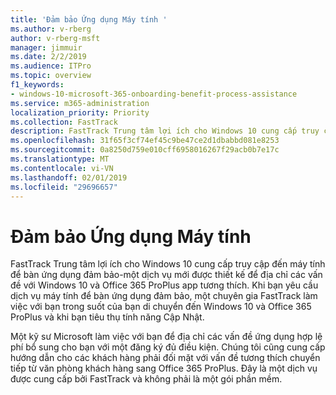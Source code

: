 ```yaml
---
title: 'Đảm bảo Ứng dụng Máy tính '
ms.author: v-rberg
author: v-rberg-msft
manager: jimmuir
ms.date: 2/2/2019
ms.audience: ITPro
ms.topic: overview
f1_keywords:
- windows-10-microsoft-365-onboarding-benefit-process-assistance
ms.service: m365-administration
localization_priority: Priority
ms.collection: FastTrack
description: FastTrack Trung tâm lợi ích cho Windows 10 cung cấp truy cập đến máy tính để bàn ứng dụng đảm bảo-một dịch vụ được thiết kế để địa chỉ các vấn đề với Windows 10 và Office 365 ProPlus tương thích ứng dụng.
ms.openlocfilehash: 31f65f3cf74ef45c9be47ce2d1dbabbd081e8253
ms.sourcegitcommit: 0a8250d759e010cff6958016267f29acb0b7e17c
ms.translationtype: MT
ms.contentlocale: vi-VN
ms.lasthandoff: 02/01/2019
ms.locfileid: "29696657"
---
```

# <a name="desktop-app-assure"></a>Đảm bảo Ứng dụng Máy tính 

FastTrack Trung tâm lợi ích cho Windows 10 cung cấp truy cập đến máy tính để bàn ứng dụng đảm bảo-một dịch vụ mới được thiết kế để địa chỉ các vấn đề với Windows 10 và Office 365 ProPlus app tương thích. Khi bạn yêu cầu dịch vụ máy tính để bàn ứng dụng đảm bảo, một chuyên gia FastTrack làm việc với bạn trong suốt của bạn di chuyển đến Windows 10 và Office 365 ProPlus và khi bạn tiêu thụ tính năng Cập Nhật. 

Một kỹ sư Microsoft làm việc với bạn để địa chỉ các vấn đề ứng dụng hợp lệ phí bổ sung cho bạn với một đăng ký đủ điều kiện. Chúng tôi cũng cung cấp hướng dẫn cho các khách hàng phải đối mặt với vấn đề tương thích chuyển tiếp từ văn phòng khách hàng sang Office 365 ProPlus. Đây là một dịch vụ được cung cấp bởi FastTrack và không phải là một gói phần mềm.

  

    

 
